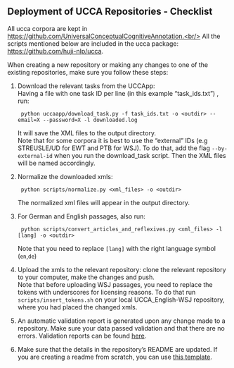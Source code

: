 Deployment of UCCA Repositories - Checklist
--------------------------------------------

All ucca corpora are kept in https://github.com/UniversalConceptualCognitiveAnnotation.<br/>
All the scripts mentioned below are included in the ucca package: https://github.com/huji-nlp/ucca.
 
When creating a new repository or making any changes to one of the existing repositories, make sure you follow these steps:
 
1) Download the relevant tasks from the UCCApp:<br/>
Having a file with one task ID per line (in this example “task_ids.txt”) , run:

        python uccaapp/download_task.py -f task_ids.txt -o <outdir> --email=X --password=X -l downloaded.log
    
   It will save the XML files to the output directory.<br/>
   Note that for some corpora it is best to use the “external” IDs (e.g STREUSLE/UD for EWT and PTB for WSJ). To do that, add the flag `--by-external-id` when you run the download_task script. Then the XML files will be named accordingly.
   
2) Normalize the downloaded xmls:     

        python scripts/normalize.py <xml_files> -o <outdir>

   The normalized xml files will appear in the output directory.
        
3) For German and English passages, also run:

        python scripts/convert_articles_and_reflexives.py <xml_files> -l [lang] -o <outdir>
        
    Note that you need to replace `[lang]` with the right language symbol (`en`,`de`)

4) Upload the xmls to the relevant repository: clone the relevant repository to your computer, make the changes and push.<br/>
Note that before uploading WSJ passages, you need to replace the tokens with underscores for licensing reasons. To do that run `scripts/insert_tokens.sh` on your local UCCA_English-WSJ repository, where you had placed the changed xmls. 

5) An automatic validation report is generated upon any change made to a repository. Make sure your data passed validation and that there are no errors. Validation reports can be found [here](https://travis-ci.org/github/UniversalConceptualCognitiveAnnotation).

6) Make sure that the details in the repository’s README are updated. If you are creating a readme from scratch, you can use [this template](https://github.com/UniversalConceptualCognitiveAnnotation/docs/blob/master/README_template.md). 

